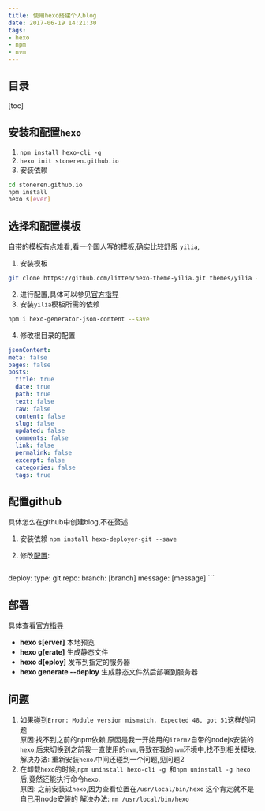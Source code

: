 ```yaml
---
title: 使用hexo搭建个人blog
date: 2017-06-19 14:21:30
tags: 
- hexo
- npm
- nvm
---
```


## 目录
[toc]

## 安装和配置`hexo`

1. `npm install hexo-cli -g`
2. `hexo init stoneren.github.io`
3.  安装依赖

```sh
cd stoneren.github.io
npm install
hexo s[ever]
```

<!-- more -->
## 选择和配置模板
自带的模板有点难看,看一个国人写的模板,确实比较舒服 `yilia`,
1. 安装模板   
```sh
git clone https://github.com/litten/hexo-theme-yilia.git themes/yilia --depth=1
```
2. 进行配置,具体可以参见[官方指导](https://github.com/litten/hexo-theme-yilia#四配置)
3. 安装`yilia`模板所需的依赖

```sh
npm i hexo-generator-json-content --save
```
4. 修改根目录的配置

```yaml
jsonContent:
meta: false
pages: false
posts:
  title: true
  date: true
  path: true
  text: false
  raw: false
  content: false
  slug: false
  updated: false
  comments: false
  link: false
  permalink: false
  excerpt: false
  categories: false
  tags: true
```

## 配置github
具体怎么在github中创建blog,不在赘述.

1. 安装依赖 `npm install hexo-deployer-git --save`
2. 修改[配置](https://hexo.io/docs/deployment.html):

	```yaml
deploy:
  type: git
  repo: <repository url>
  branch: [branch]
  message: [message]
	```  


## 部署

具体查看[官方指导](https://hexo.io/docs/commands.html)

- **hexo s[erver]** 本地预览
- **hexo g[erate]** 生成静态文件
- **hexo d[eploy]** 发布到指定的服务器
- **hexo generate --deploy** 生成静态文件然后部署到服务器

## 问题

1. 如果碰到`Error: Module version mismatch. Expected 48, got 51`这样的问题    
 原因:找不到之前的npm依赖,原因是我一开始用的`iterm2`自带的nodejs安装的`hexo`,后来切换到之前我一直使用的`nvm`,导致在我的`nvm`环境中,找不到相关模块.   
 解决办法: 重新安装`hexo`.中间还碰到一个问题,见问题2
2. 在卸载`hexo`的时候,`npm uninstall hexo-cli -g `和`npm uninstall -g hexo`后,竟然还能执行命令`hexo`.   
 原因:  之前安装过`hexo`,因为查看位置在`/usr/local/bin/hexo` 这个肯定就不是自己用node安装的
 解决办法: `rm /usr/local/bin/hexo`
 

